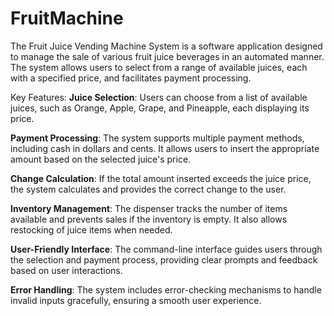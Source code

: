 # FruitMachine
The Fruit Juice Vending Machine System is a software application designed to manage the sale of various fruit juice beverages in an automated manner. The system allows users to select from a range of available juices, each with a specified price, and facilitates payment processing.


Key Features:
**Juice Selection**: Users can choose from a list of available juices, such as Orange, Apple, Grape, and Pineapple, each displaying its price.

**Payment Processing**: The system supports multiple payment methods, including cash in dollars and cents. It allows users to insert the appropriate amount based on the selected juice's price.

**Change Calculation**: If the total amount inserted exceeds the juice price, the system calculates and provides the correct change to the user.

**Inventory Management**: The dispenser tracks the number of items available and prevents sales if the inventory is empty. It also allows restocking of juice items when needed.

**User-Friendly Interface**: The command-line interface guides users through the selection and payment process, providing clear prompts and feedback based on user interactions.

**Error Handling**: The system includes error-checking mechanisms to handle invalid inputs gracefully, ensuring a smooth user experience.
